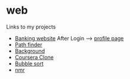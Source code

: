 # web

Links to my projects

<ul>
    <li><a href="https://keval9shah.000webhostapp.com">Banking website</a> After Login --> <a href="https://keval9shah.000webhostapp.com/details">profile page</a></li>
    <li><a href="https://keval9shah.github.io/web/pathfinder">Path finder</a></li>
    <li><a href="https://keval9shah.github.io/web/background">Background</a></li>
    <li><a href="https://keval9shah.github.io/web/courseraclone">Coursera Clone</a></li>
    <li><a href="https://keval9shah.github.io/web/bubblesort">Bubble sort</a></li>
    <li><a href="https://keval9shah.github.io/web/nmr">nmr</a></li>
</ul>
